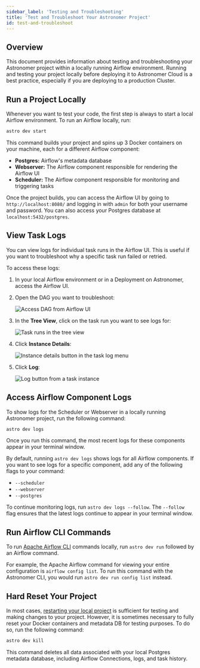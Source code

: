 ```yaml
---
sidebar_label: 'Testing and Troubleshooting'
title: 'Test and Troubleshoot Your Astronomer Project'
id: test-and-troubleshoot
---
```


## Overview

This document provides information about testing and troubleshooting your Astronomer project within a locally running Airflow environment. Running and testing your project locally before deploying it to Astronomer Cloud is a best practice, especially if you are deploying to a production Cluster.

## Run a Project Locally

Whenever you want to test your code, the first step is always to start a local Airflow environment. To run an Airflow locally, run:

```sh
astro dev start
```

This command builds your project and spins up 3 Docker containers on your machine, each for a different Airflow component:

- **Postgres:** Airflow's metadata database
- **Webserver:** The Airflow component responsible for rendering the Airflow UI
- **Scheduler:** The Airflow component responsible for monitoring and triggering tasks

Once the project builds, you can access the Airflow UI by going to `http://localhost:8080/` and logging in with `admin` for both your username and password. You can also access your Postgres database at `localhost:5432/postgres`.

## View Task Logs

You can view logs for individual task runs in the Airflow UI. This is useful if you want to troubleshoot why a specific task run failed or retried.

To access these logs:

1. In your local Airflow environment or in a Deployment on Astronomer, access the Airflow UI.
2. Open the DAG you want to troubleshoot:

    <div class="text--center">
    <img src="/img/docs/open-dag.png" alt="Access DAG from Airflow UI" />
    </div>

3. In the **Tree View**, click on the task run you want to see logs for:

    <div class="text--center">
    <img src="/img/docs/tree-view.png" alt="Task runs in the tree view" />
    </div>

4. Click **Instance Details**:

    <div class="text--center">
    <img src="/img/docs/instance-details.png" alt="Instance details button in the task log menu" />
    </div>

5. Click **Log**:

    <div class="text--center">
    <img src="/img/docs/task-log.png" alt="Log button from a task instance" />
    </div>

## Access Airflow Component Logs

To show logs for the Scheduler or Webserver in a locally running Astronomer project, run the following command:

```sh
astro dev logs
```

Once you run this command, the most recent logs for these components appear in your terminal window.

By default, running `astro dev logs` shows logs for all Airflow components. If you want to see logs for a specific component, add any of the following flags to your command:

- `--scheduler`
- `--webserver`
- `--postgres`

To continue monitoring logs, run `astro dev logs --follow`. The `--follow` flag ensures that the latest logs continue to appear in your terminal window.

## Run Airflow CLI Commands

To run [Apache Airflow CLI](https://airflow.apache.org/docs/apache-airflow/stable/cli-and-env-variables-ref.html) commands locally, run `astro dev run` followed by an Airflow command.

For example, the Apache Airflow command for viewing your entire configuration is `airflow config list`. To run this command with the Astronomer CLI, you would run `astro dev run config list` instead.

## Hard Reset Your Project

In most cases, [restarting your local project](develop-project#restart-a-local-project) is sufficient for testing and making changes to your project. However, it is sometimes necessary to fully reset your Docker containers and metadata DB for testing purposes. To do so, run the following command:

```sh
astro dev kill
```

This command deletes all data associated with your local Postgres metadata database, including Airflow Connections, logs, and task history.
